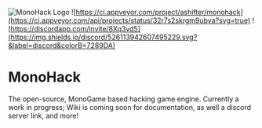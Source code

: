 ![MonoHack Logo](https://ashifter.github.io/res/img/svg/monoHack_banner_github.svg)
![https://ci.appveyor.com/project/ashifter/monohack](https://ci.appveyor.com/api/projects/status/32r7s2skrgm9ubva?svg=true)
![https://discordapp.com/invite/8Xq3vd5](https://img.shields.io/discord/526113942607495229.svg?&label=discord&colorB=7289DA)

# MonoHack
The open-source, MonoGame based hacking game engine. Currently a work in progress; Wiki is coming soon for documentation, as well a discord server link, and more!
